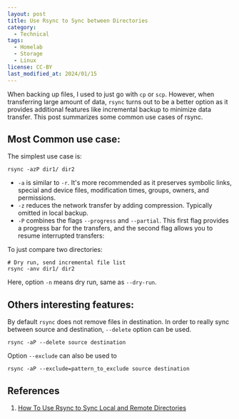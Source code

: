 ```yaml
---
layout: post
title: Use Rsync to Sync between Directories
category:
  - Technical
tags:
  - Homelab
  - Storage
  - Linux
license: CC-BY
last_modified_at: 2024/01/15
---
```


When backing up files, I used to just go with `cp` or `scp`. However, when transferring large amount of data, `rsync` turns out to be a better option as it provides additional features like incremental backup to minimize data transfer. This post summarizes some common use cases of rsync. 

## Most Common use case:

The simplest use case is:
```shell
rsync -azP dir1/ dir2
```

- `-a` is similar to `-r`. It's more recommended as it preserves symbolic links, special and device files, modification times, groups, owners, and permissions. 
- `-z` reduces the network transfer by adding compression. Typically omitted in local backup. 
- `-P` combines the flags `--progress` and `--partial`. This first flag provides a progress bar for the transfers, and the second flag allows you to resume interrupted transfers:

To just compare two directories:

```shell
# Dry run, send incremental file list
rsync -anv dir1/ dir2
```

Here, option `-n` means dry run, same as `--dry-run`. 

## Others interesting features:

By default `rsync` does not remove files in destination. In order to really sync between source and destination, `--delete` option can be used.
```shell
rsync -aP --delete source destination
```

Option `--exclude` can also be used to 
```shell
rsync -aP --exclude=pattern_to_exclude source destination
```

## References

 1. [How To Use Rsync to Sync Local and Remote Directories](https://www.digitalocean.com/community/tutorials/how-to-use-rsync-to-sync-local-and-remote-directories)
